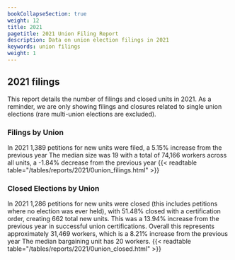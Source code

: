 ```yaml
---
bookCollapseSection: true
weight: 12
title: 2021
pagetitle: 2021 Union Filing Report
description: Data on union election filings in 2021
keywords: union filings
weight: 1
---
```


## 2021 filings

This report details the number of filings and closed units in 2021. As a reminder, we are only showing filings and closures related to single union elections (rare multi-union elections are excluded).

### Filings by Union
In 2021 1,389 petitions for new units were filed, a 5.15% increase from the previous year The median size was 19 with a total of 74,166 workers across all units, a -1.84% decrease from the previous year
{{< readtable table="/tables/reports/2021/0union_filings.html" >}}

### Closed Elections by Union
In 2021 1,286 petitions for new units were closed (this includes petitions where no election was ever held), with 51.48% closed with a certification order, creating 662 total new units. This was a 13.94% increase from the previous year in successful union certifications. Overall this represents approximately 31,469 workers, which is a 8.21% increase from the previous year The median bargaining unit has 20 workers.
{{< readtable table="/tables/reports/2021/0union_closed.html" >}}
